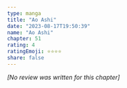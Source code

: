 ```yaml
---
type: manga
title: "Ao Ashi"
date: "2023-08-17T19:50:39"
name: "Ao Ashi"
chapter: 51
rating: 4
ratingEmoji: ⭐️⭐️⭐️⭐️
share: false
---
```


*[No review was written for this chapter]*
